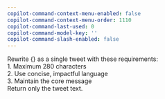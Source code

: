 ```yaml
---
copilot-command-context-menu-enabled: false
copilot-command-context-menu-order: 1110
copilot-command-last-used: 0
copilot-command-model-key: ''
copilot-command-slash-enabled: false
---
```

   
Rewrite {} as a single tweet with these requirements:   
    1. Maximum 280 characters   
    2. Use concise, impactful language   
    3. Maintain the core message   
    Return only the tweet text.